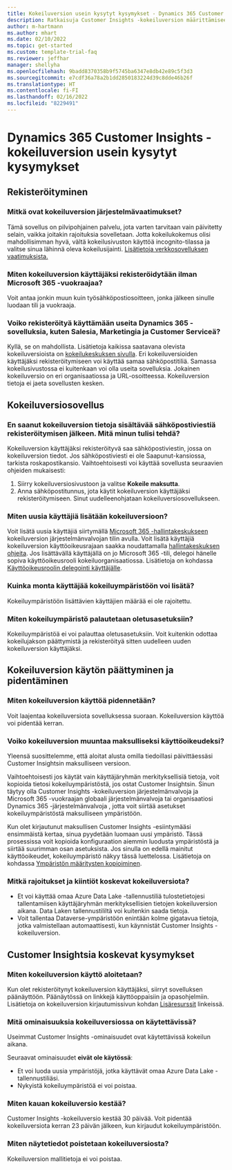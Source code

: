 ```yaml
---
title: Kokeiluversion usein kysytyt kysymykset - Dynamics 365 Customer Insights
description: Ratkaisuja Customer Insights -kokeiluversion määrittämiseen ja hallintaan liittyviin yleisiin kysymyksiin. Tietoja ympäristö- ja sovelluskohtaisten ongelmien ratkaisemisesta.
author: m-hartmann
ms.author: mhart
ms.date: 02/10/2022
ms.topic: get-started
ms.custom: template-trial-faq
ms.reviewer: jeffhar
manager: shellyha
ms.openlocfilehash: 9badd8370358b9f5745ba6347e8db42e89c5f3d3
ms.sourcegitcommit: e7cdf36a78a2b1dd2850183224d39c8dde46b26f
ms.translationtype: HT
ms.contentlocale: fi-FI
ms.lasthandoff: 02/16/2022
ms.locfileid: "8229491"
---
```

# <a name="dynamics-365-customer-insights-trial-faq"></a>Dynamics 365 Customer Insights -kokeiluversion usein kysytyt kysymykset

## <a name="sign-up"></a>Rekisteröityminen

### <a name="what-are-the-system-requirements-for-the-trial"></a>Mitkä ovat kokeiluversion järjestelmävaatimukset?

Tämä sovellus on pilvipohjainen palvelu, jota varten tarvitaan vain päivitetty selain, vaikka joitakin rajoituksia sovelletaan. Jotta kokeilukokemus olisi mahdollisimman hyvä, vältä kokeilusivuston käyttöä incognito-tilassa ja valitse sinua lähinnä oleva kokeilusijainti. [Lisätietoja verkkosovelluksen vaatimuksista.](/power-platform/admin/web-application-requirements)

### <a name="how-do-i-sign-up-for-the-trial-without-a-microsoft-365-tenant"></a>Miten kokeiluversion käyttäjäksi rekisteröidytään ilman Microsoft 365 -vuokraajaa?

Voit antaa jonkin muun kuin työsähköpostiosoitteen, jonka jälkeen sinulle luodaan tili ja vuokraaja.

### <a name="can-i-sign-up-for-multiple-dynamics-365-apps-such-as-sales-marketing-and-customer-service"></a>Voiko rekisteröityä käyttämään useita Dynamics 365 -sovelluksia, kuten Salesia, Marketingia ja Customer Serviceä?

Kyllä, se on mahdollista. Lisätietoja kaikissa saatavana olevista kokeiluversioista on [kokeilukeskuksen sivulla](https://dynamics.microsoft.com/dynamics-365-free-trial). Eri kokeiluversioiden käyttäjäksi rekisteröitymiseen voi käyttää samaa sähköpostitiliä. Samassa kokeilusivustossa ei kuitenkaan voi olla useita sovelluksia. Jokainen kokeiluversio on eri organisaatiossa ja URL-osoitteessa. Kokeiluversion tietoja ei jaeta sovellusten kesken.

## <a name="trial-app"></a>Kokeiluversiosovellus

### <a name="i-didnt-receive-the-trial-details-email-after-signing-up-what-should-i-do"></a>En saanut kokeiluversion tietoja sisältävää sähköpostiviestiä rekisteröitymisen jälkeen. Mitä minun tulisi tehdä?

Kokeiluversion käyttäjäksi rekisteröityvä saa sähköpostiviestin, jossa on kokeiluversion tiedot. Jos sähköpostiviesti ei ole Saapunut-kansiossa, tarkista roskapostikansio. Vaihtoehtoisesti voi käyttää sovellusta seuraavien ohjeiden mukaisesti:

1. Siirry kokeiluversiosivustoon ja valitse **Kokeile maksutta**.
1. Anna sähköpostitunnus, jota käytit kokeiluversion käyttäjäksi rekisteröitymiseen. Sinut uudelleenohjataan kokeiluversiosovellukseen.

### <a name="how-do-i-add-more-users-to-a-trial"></a>Miten uusia käyttäjiä lisätään kokeiluversioon?

Voit lisätä uusia käyttäjiä siirtymällä [Microsoft 365 -hallintakeskukseen](https://admin.microsoft.com) kokeiluversion järjestelmänvalvojan tilin avulla. Voit lisätä käyttäjiä kokeiluversion käyttöoikeusrajaan saakka noudattamalla [hallintakeskuksen ohjeita](/microsoft-365/admin/add-users/add-users). Jos lisättävällä käyttäjällä on jo Microsoft 365 -tili, delegoi hänelle sopiva käyttöoikeusrooli kokeiluorganisaatiossa. Lisätietoja on kohdassa [Käyttöoikeusroolin delegointi käyttäjälle](/power-platform/admin/create-users-assign-online-security-roles#assign-a-security-role-to-a-user).

### <a name="how-many-users-can-i-add-to-my-trial-environment"></a>Kuinka monta käyttäjää kokeiluympäristöön voi lisätä?

Kokeiluympäristöön lisättävien käyttäjien määrää ei ole rajoitettu.

### <a name="how-do-i-reset-the-trial-environment"></a>Miten kokeiluympäristö palautetaan oletusasetuksiin?

Kokeiluympäristöä ei voi palauttaa oletusasetuksiin. Voit kuitenkin odottaa kokeilujakson päättymistä ja rekisteröityä sitten uudelleen uuden kokeiluversion käyttäjäksi.

## <a name="trial-expiration-and-extension"></a>Kokeiluversion käytön päättyminen ja pidentäminen

### <a name="how-do-i-extend-the-trial"></a>Miten kokeiluversion käyttöä pidennetään?

Voit laajentaa kokeiluversiota sovelluksessa suoraan. Kokeiluversion käyttöä voi pidentää kerran.

### <a name="can-i-convert-the-trial-to-a-paid-license"></a>Voiko kokeiluversion muuntaa maksulliseksi käyttöoikeudeksi?

Yleensä suosittelemme, että aloitat alusta omilla tiedoillasi päivittäessäsi Customer Insightsin maksulliseen versioon. 

Vaihtoehtoisesti jos käytät vain käyttäjäryhmän merkityksellisiä tietoja, voit kopioida tietosi kokeiluympäristöstä, jos ostat Customer Insightsin. Sinun täytyy olla Customer Insights -kokeiluversion järjestelmänvalvoja ja Microsoft 365 -vuokraajan globaali järjestelmänvalvoja tai organisaatiosi Dynamics 365 -järjestelmänvalvoja , jotta voit siirtää asetukset kokeiluympäristöstä maksulliseen ympäristöön. 

Kun olet kirjautunut maksullisen Customer Insights -esiintymääsi ensimmäistä kertaa, sinua pyydetään luomaan uusi ympäristö. Tässä prosessissa voit kopioida konfiguraation aiemmin luodusta ympäristöstä ja siirtää suurimman osan asetuksista. Jos sinulla on edellä mainitut käyttöoikeudet, kokeiluympäristö näkyy tässä luettelossa. Lisätietoja on kohdassa [Ympäristön määritysten kopioiminen](audience-insights/manage-environments.md#copy-the-environment-configuration).

### <a name="what-are-the-trial-limits-and-quotas"></a>Mitkä rajoitukset ja kiintiöt koskevat kokeiluversiota?

- Et voi käyttää omaa Azure Data Lake -tallennustiliä tulostetietojesi tallentamiisen käyttäjäryhmän merkityksellisien tietojen kokeiluversion aikana. Data Laken tallennustililtä voi kuitenkin saada tietoja.
- Voit tallentaa Dataverse-ympäristöön enintään kolme gigatavua tietoja, jotka valmistellaan automaattisesti, kun käynnistät Customer Insights -kokeiluversion.

## <a name="customer-insights-specific-questions"></a>Customer Insightsia koskevat kysymykset

### <a name="how-do-i-start-using-the-trial"></a>Miten kokeiluversion käyttö aloitetaan?

Kun olet rekisteröitynyt kokeiluversion käyttäjäksi, siirryt sovelluksen päänäyttöön. Päänäytössä on linkkejä käyttöoppaisiin ja opasohjelmiin. Lisätietoja on kokeiluversion kirjautumissivun kohdan [Lisäresurssit](trial-signup.md#additional-resources) linkeissä.

### <a name="what-features-are-available-in-the-trial"></a>Mitä ominaisuuksia kokeiluversiossa on käytettävissä?

Useimmat Customer Insights -ominaisuudet ovat käytettävissä kokeilun aikana.

Seuraavat ominaisuudet **eivät ole käytössä**: 
- Et voi luoda uusia ympäristöjä, jotka käyttävät omaa Azure Data Lake -tallennustiliäsi.
- Nykyistä kokeiluympäristöä ei voi poistaa. 

### <a name="how-long-does-the-trial-last"></a>Miten kauan kokeiluversio kestää?

Customer Insights -kokeiluversio kestää 30 päivää. Voit pidentää kokeiluversiota kerran 23 päivän jälkeen, kun kirjaudut kokeiluympäristöön.

### <a name="how-do-i-remove-sample-data-from-the-trial"></a>Miten näytetiedot poistetaan kokeiluversiosta?

Kokeiluversion mallitietoja ei voi poistaa.
